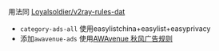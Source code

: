 用法同 [Loyalsoldier/v2ray-rules-dat](https://github.com/Loyalsoldier/v2ray-rules-dat)  
- `category-ads-all` 使用easylistchina+easylist+easyprivacy
- 添加`awavenue-ads` 使用[AWAvenue 秋风广告规则](https://github.com/TG-Twilight/AWAvenue-Ads-Rule)
